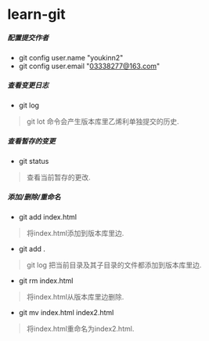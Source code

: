 # learn-git

##### 配置提交作者
- git config user.name "youkinn2"
- git config user.email "03338277@163.com"

##### 查看变更日志
- git log
> git lot 命令会产生版本库里乙烯利单独提交的历史.

##### 查看暂存的变更
- git status
> 查看当前暂存的更改.
 
##### 添加/删除/重命名
- git add index.html
> 将index.html添加到版本库里边.

- git add .
> git log 把当前目录及其子目录的文件都添加到版本库里边.

- git rm index.html
> 将index.html从版本库里边删除.

- git mv index.html index2.html
> 将index.html重命名为index2.html.